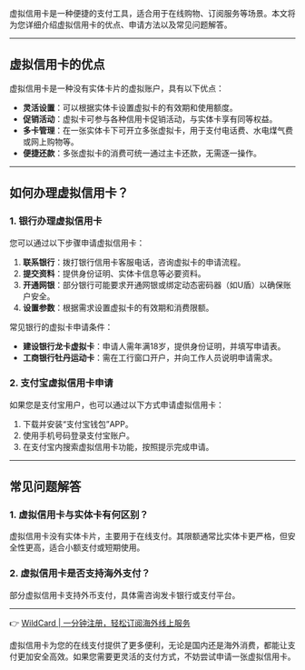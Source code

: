 虚拟信用卡是一种便捷的支付工具，适合用于在线购物、订阅服务等场景。本文将为您详细介绍虚拟信用卡的优点、申请方法以及常见问题解答。

---

## 虚拟信用卡的优点

虚拟信用卡是一种没有实体卡片的虚拟账户，具有以下优点：

- **灵活设置**：可以根据实体卡设置虚拟卡的有效期和使用额度。
- **促销活动**：虚拟卡可参与各种信用卡促销活动，与实体卡享有同等权益。
- **多卡管理**：在一张实体卡下可开立多张虚拟卡，用于支付电话费、水电煤气费或网上购物等。
- **便捷还款**：多张虚拟卡的消费可统一通过主卡还款，无需逐一操作。

---

## 如何办理虚拟信用卡？

### 1. 银行办理虚拟信用卡

您可以通过以下步骤申请虚拟信用卡：

1. **联系银行**：拨打银行信用卡客服电话，咨询虚拟卡的申请流程。
2. **提交资料**：提供身份证明、实体卡信息等必要资料。
3. **开通网银**：部分银行可能要求开通网银或绑定动态密码器（如U盾）以确保账户安全。
4. **设置参数**：根据需求设置虚拟卡的有效期和消费限额。

常见银行的虚拟卡申请条件：
- **建设银行龙卡虚拟卡**：申请人需年满18岁，提供身份证明，并填写申请表。
- **工商银行牡丹运动卡**：需在工行窗口开户，并向工作人员说明申请需求。

### 2. 支付宝虚拟信用卡申请

如果您是支付宝用户，也可以通过以下方式申请虚拟信用卡：

1. 下载并安装“支付宝钱包”APP。
2. 使用手机号码登录支付宝账户。
3. 在支付宝内搜索虚拟信用卡功能，按照提示完成申请。

---

## 常见问题解答

### 1. 虚拟信用卡与实体卡有何区别？

虚拟信用卡没有实体卡片，主要用于在线支付。其限额通常比实体卡更严格，但安全性更高，适合小额支付或短期使用。

### 2. 虚拟信用卡是否支持海外支付？

部分虚拟信用卡支持外币支付，具体需咨询发卡银行或支付平台。

---

👉 [WildCard | 一分钟注册，轻松订阅海外线上服务](https://bit.ly/bewildcard)

虚拟信用卡为您的在线支付提供了更多便利，无论是国内还是海外消费，都能让支付更加安全高效。如果您需要更灵活的支付方式，不妨尝试申请一张虚拟信用卡。